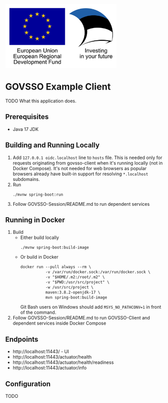 <img src="src/main/resources/static/assets/eu_regional_development_fund_horizontal.jpg" width="350" height="200" alt="European Union European Regional Development Fund"/>

# GOVSSO Example Client

TODO What this application does.

## Prerequisites

* Java 17 JDK

## Building and Running Locally

1. Add `127.0.0.1 oidc.localhost` line to `hosts` file. This is needed only for requests originating from
govsso-client when it's running locally (not in Docker Compose). It's not needed for web browsers as popular
browsers already have built-in support for resolving `*.localhost` subdomains.
2. Run
   ```shell 
   ./mvnw spring-boot:run
   ```
3. Follow GOVSSO-Session/README.md to run dependent services

## Running in Docker

1. Build
    * Either build locally
      ```shell
      ./mvnw spring-boot:build-image
      ```
    * Or build in Docker
      ```shell
      docker run --pull always --rm \
                 -v /var/run/docker.sock:/var/run/docker.sock \
                 -v "$HOME/.m2:/root/.m2" \
                 -v "$PWD:/usr/src/project" \
                 -w /usr/src/project \
                 maven:3.8.2-openjdk-17 \
                 mvn spring-boot:build-image
      ```
      Git Bash users on Windows should add `MSYS_NO_PATHCONV=1` in front of the command.
2. Follow GOVSSO-Session/README.md to run GOVSSO-Client and dependent services inside Docker Compose

## Endpoints

* http://localhost:11443/ - UI
* http://localhost:11443/actuator/health
* http://localhost:11443/actuator/health/readiness
* http://localhost:11443/actuator/info

## Configuration

TODO

